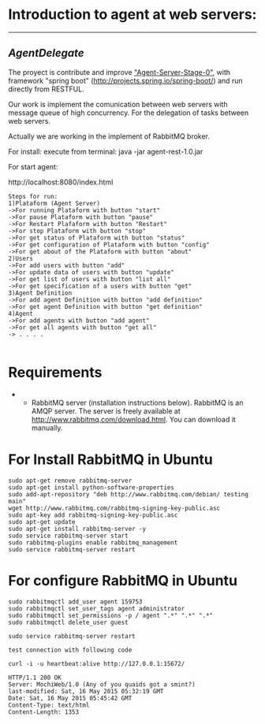 # Introduction to agent at web servers: 
---
*AgentDelegate*
---
The proyect is contribute and improve ["Agent-Server-Stage-0"](http://basetechnology.blogspot.com/2012_03_01_archive.html), with framework "spring boot" (http://projects.spring.io/spring-boot/) and run directly from RESTFUL. 

Our work is implement the comunication between web servers with message queue of high concurrency. For the  delegation of tasks between web servers.

Actually we are working in the implement of RabbitMQ broker.

For install:
execute from terminal: java -jar agent-rest-1.0.jar

For start agent:

http://localhost:8080/index.html 
```shell
Steps for run:
1)Plataform (Agent Server)
->For running Plataform with button "start"
->For pause Plataform with button "pause"
->For Restart Plafaform with button "Restart"
->For stop Plataform with button "stop"
->For get status of Plataform with button "status"
->For get configuration of Plataform with button "config"
->For get about of the Plataform with button "about"
2)Users
->For add users with button "add"
->For update data of users with button "update"
->For get list of users with button "list all"
->For get specification of a users with button "get" 
3)Agent Definition
->For add agent Definition with button "add definition" 
->For get agent Definition with button "get definition" 
4)Agent
->For add agents with button "add agent" 
->For get all agents with button "get all"
-> . . . .
 
```
# Requirements
+ - RabbitMQ server (installation instructions below). RabbitMQ is an AMQP server. The server is freely available at http://www.rabbitmq.com/download.html. You can download it manually.

# For Install RabbitMQ in Ubuntu
```shell
sudo apt-get remove rabbitmq-server
sudo apt-get install python-software-properties
sudo add-apt-repository "deb http://www.rabbitmq.com/debian/ testing main"
wget http://www.rabbitmq.com/rabbitmq-signing-key-public.asc
sudo apt-key add rabbitmq-signing-key-public.asc
sudo apt-get update
sudo apt-get install rabbitmq-server -y
sudo service rabbitmq-server start
sudo rabbitmq-plugins enable rabbitmq_management
sudo service rabbitmq-server restart
```
# For configure RabbitMQ in Ubuntu
```shell
sudo rabbitmqctl add_user agent 159753
sudo rabbitmqctl set_user_tags agent administrator
sudo rabbitmqctl set_permissions -p / agent ".*" ".*" ".*"
sudo rabbitmqctl delete_user guest

sudo service rabbitmq-server restart

test connection with following code

curl -i -u heartbeat:alive http://127.0.0.1:15672/

HTTP/1.1 200 OK
Server: MochiWeb/1.0 (Any of you quaids got a smint?)
last-modified: Sat, 16 May 2015 05:32:19 GMT
Date: Sat, 16 May 2015 05:45:42 GMT
Content-Type: text/html
Content-Length: 1353


```